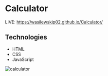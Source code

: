 # Calculator
LIVE: https://wasilewskip02.github.io/Calculator/
## Technologies
* HTML
* CSS
* JavaScript

![calculator](https://user-images.githubusercontent.com/105353562/189491847-ce017da7-39ed-4656-8a06-168addcbd0b1.png)
